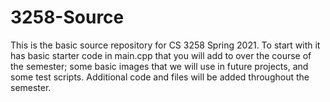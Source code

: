 # 3258-Source

This is the basic source repository for CS 3258 Spring 2021. To start with it has basic starter code in main.cpp that you will add to over the course of the semester; some basic images that we will use in future projects, and some test scripts. Additional code and files will be added throughout the semester.
